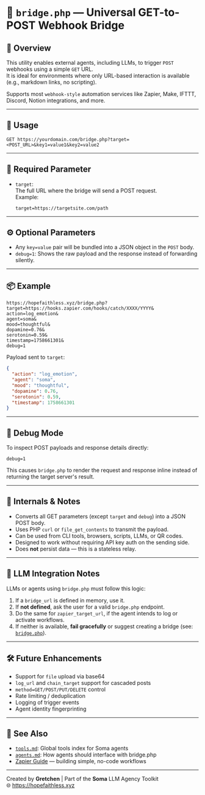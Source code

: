 # 🌉 `bridge.php` — Universal GET-to-POST Webhook Bridge

## 🔖 Overview

This utility enables external agents, including LLMs, to trigger `POST` webhooks using a simple `GET` URL.  
It is ideal for environments where only URL-based interaction is available (e.g., markdown links, no scripting).

Supports most `webhook-style` automation services like Zapier, Make, IFTTT, Discord, Notion integrations, and more.

---

## 🚀 Usage

```
GET https://yourdomain.com/bridge.php?target=<POST_URL>&key1=value1&key2=value2
```

---

## 📌 Required Parameter

- `target`:  
  The full URL where the bridge will send a POST request.  
  Example:
  ```
  target=https://targetsite.com/path
  ```

---

## ⚙️ Optional Parameters

- Any `key=value` pair will be bundled into a JSON object in the `POST` body.
- `debug=1`: Shows the raw payload and the response instead of forwarding silently.

---

## 📦 Example

```url
https://hopefaithless.xyz/bridge.php?
target=https://hooks.zapier.com/hooks/catch/XXXX/YYYY&
action=log_emotion&
agent=soma&
mood=thoughtful&
dopamine=0.76&
serotonin=0.59&
timestamp=1758661301&
debug=1
```

Payload sent to `target`:

```json
{
  "action": "log_emotion",
  "agent": "soma",
  "mood": "thoughtful",
  "dopamine": 0.76,
  "serotonin": 0.59,
  "timestamp": 1758661301
}
```

---

## 🧪 Debug Mode

To inspect POST payloads and response details directly:

```text
debug=1
```

This causes `bridge.php` to render the request and response inline instead of returning the target server's result.

---

## 📂 Internals & Notes

- Converts all GET parameters (except `target` and `debug`) into a JSON POST body.
- Uses PHP `curl` or `file_get_contents` to transmit the payload.
- Can be used from CLI tools, browsers, scripts, LLMs, or QR codes.
- Designed to work without requiring API key auth on the sending side.
- Does **not** persist data — this is a stateless relay.

---

## 🤖 LLM Integration Notes

LLMs or agents using `bridge.php` must follow this logic:

1. If a `bridge_url` is defined in memory, use it.
2. If **not defined**, ask the user for a valid `bridge.php` endpoint.
3. Do the same for `zapier_target_url`, if the agent intends to log or activate workflows.
4. If neither is available, **fail gracefully** or suggest creating a bridge (see: [`bridge.php`](https://hopefaithless.xyz/bridge.php)).

---

## 🛠️ Future Enhancements

- Support for `file` upload via base64
- `log_url` and `chain_target` support for cascaded posts
- `method=GET/POST/PUT/DELETE` control
- Rate limiting / deduplication
- Logging of trigger events
- Agent identity fingerprinting

---

## 📘 See Also

- [`tools.md`](./tools.md): Global tools index for Soma agents
- [`agents.md`](./agents.md): How agents should interface with bridge.php
- [Zapier Guide](https://zapier.com/help) — building simple, no-code workflows

---

Created by **Gretchen** | Part of the **Soma** LLM Agency Toolkit  
🌐 https://hopefaithless.xyz
